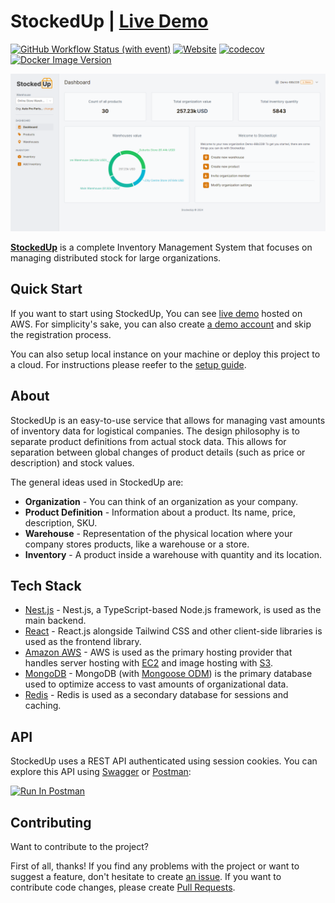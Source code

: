 # StockedUp | [Live Demo](https://stockedup.dokurno.dev)

[![GitHub Workflow Status (with event)](https://img.shields.io/github/actions/workflow/status/MrBartusek/stocked-up/ci.yaml)](https://github.com/MrBartusek/stocked-up/actions) [![Website](https://img.shields.io/website?url=https%3A%2F%2Fstockedup.dokurno.dev&link=https%3A%2F%2Fstockedup.dokurno.dev)](https://stockedup.dokurno.dev)
[![codecov](https://codecov.io/gh/MrBartusek/stocked-up/graph/badge.svg?token=pQC25vzuqW)](https://codecov.io/gh/MrBartusek/stocked-up) [![Docker Image Version](https://img.shields.io/docker/v/mrbartusek/stocked-up/latest?label=docker%20version&link=https%3A%2F%2Fhub.docker.com%2Frepository%2Fdocker%2Fmrbartusek%2Fstocked-up)](https://hub.docker.com/repository/docker/mrbartusek/stocked-up/general)

[![cover](https://raw.githubusercontent.com/MrBartusek/stocked-up/master/apps/client/src/assets/hero_image.png)](https://stockedup.dokurno.dev)

[**StockedUp**](https://stockedup.dokurno.dev) is a complete Inventory Management System
that focuses on managing distributed stock for large organizations.

## Quick Start
If you want to start using StockedUp, You can see [live demo](https://stockedup.dokurno.dev) hosted on AWS.
For simplicity's sake, you can also create
[a demo account](https://stockedup.dokurno.dev/register/demo) and skip the registration process.

You can also setup local instance on your machine or deploy this project to a cloud. For instructions please reefer to the [setup guide](SETUP.md).

## About

StockedUp is an easy-to-use service that allows for managing vast amounts of inventory data
for logistical companies. The design philosophy is to separate product definitions from
actual stock data. This allows for separation between global changes of product details
(such as price or description) and stock values.

The general ideas used in StockedUp are:

- **Organization** - You can think of an organization as your company.
- **Product Definition** - Information about a product. Its name, price, description, SKU.
- **Warehouse** - Representation of the physical location where your company stores products, like a warehouse or a store.
- **Inventory** - A product inside a warehouse with quantity and its location.

## Tech Stack

- [Nest.js](https://nestjs.com) - Nest.js, a TypeScript-based Node.js framework, is used as the main backend.
- [React](https://react.dev) - React.js alongside Tailwind CSS and other client-side libraries is used as the frontend library.
- [Amazon AWS](https://aws.amazon.com) - AWS is used as the primary hosting provider that handles server hosting with [EC2](https://aws.amazon.com/ec2/) and image hosting with [S3](https://aws.amazon.com/s3/).
- [MongoDB](https://www.mongodb.com) - MongoDB (with [Mongoose ODM](https://mongoosejs.com)) is the primary database used to optimize access to vast amounts of organizational data.
- [Redis](https://redis.io) - Redis is used as a secondary database for sessions and caching.

## API

StockedUp uses a REST API authenticated using session cookies. You can explore this API
using [Swagger](https://stockedup.dokurno.dev/api) or [Postman](https://app.getpostman.com):

[<img src="https://run.pstmn.io/button.svg" alt="Run In Postman" style="width: 128px; height: 32px;">](https://app.getpostman.com/run-collection/7055992-d02d47d4-a08a-4d91-99c0-1cbe6f5b2ab7?action=collection%2Ffork&source=rip_markdown&collection-url=entityId%3D7055992-d02d47d4-a08a-4d91-99c0-1cbe6f5b2ab7%26entityType%3Dcollection%26workspaceId%3D264913a4-bcdd-4e43-847c-1e8cbca3334b)

## Contributing

Want to contribute to the project?

First of all, thanks! If you find any problems with the project or want to suggest a feature,
don't hesitate to create [an issue](https://github.com/MrBartusek/stocked-up/issues). If you want
to contribute code changes, please create [Pull Requests](https://github.com/MrBartusek/stocked-up/pulls).
